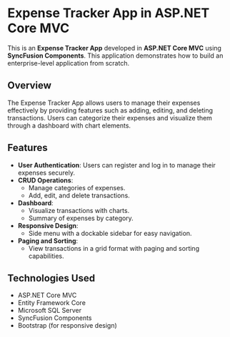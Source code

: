 # Expense Tracker App in ASP.NET Core MVC

This is an **Expense Tracker App** developed in **ASP.NET Core MVC** using **SyncFusion Components**. This application demonstrates how to build an enterprise-level application from scratch.

## Overview

The Expense Tracker App allows users to manage their expenses effectively by providing features such as adding, editing, and deleting transactions. Users can categorize their expenses and visualize them through a dashboard with chart elements.

## Features

- **User Authentication**: Users can register and log in to manage their expenses securely.
- **CRUD Operations**: 
  - Manage categories of expenses.
  - Add, edit, and delete transactions.
- **Dashboard**: 
  - Visualize transactions with charts.
  - Summary of expenses by category.
- **Responsive Design**: 
  - Side menu with a dockable sidebar for easy navigation.
- **Paging and Sorting**: 
  - View transactions in a grid format with paging and sorting capabilities.

## Technologies Used

- ASP.NET Core MVC
- Entity Framework Core
- Microsoft SQL Server
- SyncFusion Components
- Bootstrap (for responsive design)
